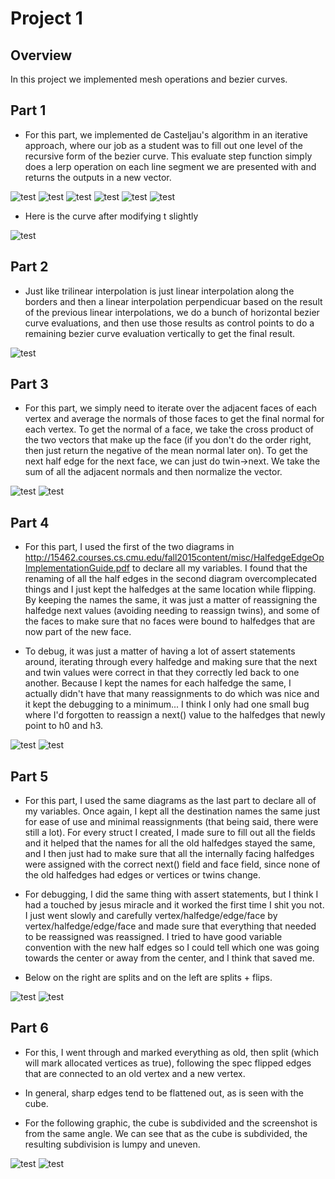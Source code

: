 # Project 1

## Overview

In this project we implemented mesh operations and bezier curves.

## Part 1

- For this part, we implemented de Casteljau's algorithm in an iterative approach, where our job as a student was to fill
out one level of the recursive form of the bezier curve. This evaluate step function simply does a lerp operation on
each line segment we are presented with and returns the outputs in a new vector.

![test](./t1-0.png)
![test](./t1-1.png)
![test](./t1-2.png)
![test](./t1-3.png)
![test](./t1-4.png)
![test](./t1-5.png)

- Here is the curve after modifying t slightly

![test](./t1-6.png)

## Part 2

- Just like trilinear interpolation is just linear interpolation along the borders and then a linear interpolation perpendicuar based on the result of the previous linear interpolations, we do a bunch of horizontal bezier curve evaluations, and then use those results as control points to do a remaining bezier curve evaluation vertically to get the final result.

![test](./t2-0.png)


## Part 3

- For this part, we simply need to iterate over the adjacent faces of each vertex and average the normals of those faces to get the final normal for each vertex. To get the normal of a face, we take the cross product of the two vectors that make up the face (if you don't do the order right, then just return the negative of the mean normal later on). To get the next half edge for the next face, we can just do twin->next. We take the sum of all the adjacent normals and then normalize the vector.

![test](./t3-0.png)
![test](./t3-1.png)


## Part 4

- For this part, I used the first of the two diagrams in http://15462.courses.cs.cmu.edu/fall2015content/misc/HalfedgeEdgeOpImplementationGuide.pdf to declare all my variables. I found that the renaming of all the half edges in the second diagram overcomplecated things and I just kept the halfedges at the same location while flipping. By keeping the names the same, it was just a matter of reassigning the halfedge next values (avoiding needing to reassign twins), and some of the faces to make sure that no faces were bound to halfedges that are now part of the new face.

- To debug, it was just a matter of having a lot of assert statements around, iterating through every halfedge and making sure that the next and twin values were correct in that they correctly led back to one another. Because I kept the names for each halfedge the same, I actually didn't have that many reassignments to do which was nice and it kept the debugging to a minimum... I think I only had one small bug where I'd forgotten to reassign a next() value to the halfedges that newly point to h0 and h3.

![test](./t4-0.png)
![test](./t4-1.png)

## Part 5

- For this part, I used the same diagrams as the last part to declare all of my variables. Once again, I kept all the destination names the same just for ease of use and minimal reassignments (that being said, there were still a lot). For every struct I created, I made sure to fill out all the fields and it helped that the names for all the old halfedges stayed the same, and I then just had to make sure that all the internally facing halfedges were assigned with the correct next() field and face field, since none of the old halfedges had edges or vertices or twins change.

- For debugging, I did the same thing with assert statements, but I think I had a touched by jesus miracle and it worked the first time I shit you not. I just went slowly and carefully vertex/halfedge/edge/face by vertex/halfedge/edge/face and made sure that everything that needed to be reassigned was reassigned. I tried to have good variable convention with the new half edges so I could tell which one was going towards the center or away from the center, and I think that saved me.

- Below on the right are splits and on the left are splits + flips.

![test](./t4-0.png)
![test](./t5-1.png)

## Part 6

- For this, I went through and marked everything as old, then split (which will mark allocated vertices as true), following the spec flipped edges that are connected to an old vertex and a new vertex.  

- In general, sharp edges tend to be flattened out, as is seen with the cube. 

- For the following graphic, the cube is subdivided and the screenshot is from the same angle. We can see that as the cube is subdivided, the resulting subdivision is lumpy and uneven.

![test](./t6-0.png)
![test](./t6-1.png)
